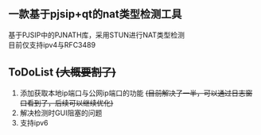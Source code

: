 ## 一款基于pjsip+qt的nat类型检测工具  
基于PJSIP中的PJNATH库，采用STUN进行NAT类型检测  
目前仅支持ipv4与RFC3489

## ToDoList  ~~(大概要割了)~~
1. 添加获取本地ip端口与公网ip端口的功能  ~~(目前解决了一半，可以通过日志窗口看到了，后续可以继续优化)~~
2. 解决检测时GUI阻塞的问题  
3. 支持ipv6
